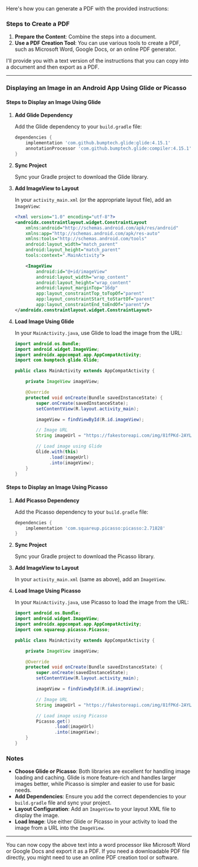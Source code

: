Here's how you can generate a PDF with the provided instructions:

### Steps to Create a PDF

1. **Prepare the Content**: Combine the steps into a document.
2. **Use a PDF Creation Tool**: You can use various tools to create a PDF, such as Microsoft Word, Google Docs, or an online PDF generator.

I'll provide you with a text version of the instructions that you can copy into a document and then export as a PDF.

---

### **Displaying an Image in an Android App Using Glide or Picasso**

#### **Steps to Display an Image Using Glide**

1. **Add Glide Dependency**

   Add the Glide dependency to your `build.gradle` file:
   ```gradle
   dependencies {
       implementation 'com.github.bumptech.glide:glide:4.15.1'
       annotationProcessor 'com.github.bumptech.glide:compiler:4.15.1'
   }
   ```

2. **Sync Project**

   Sync your Gradle project to download the Glide library.

3. **Add ImageView to Layout**

   In your `activity_main.xml` (or the appropriate layout file), add an `ImageView`:
   ```xml
   <?xml version="1.0" encoding="utf-8"?>
   <androidx.constraintlayout.widget.ConstraintLayout
       xmlns:android="http://schemas.android.com/apk/res/android"
       xmlns:app="http://schemas.android.com/apk/res-auto"
       xmlns:tools="http://schemas.android.com/tools"
       android:layout_width="match_parent"
       android:layout_height="match_parent"
       tools:context=".MainActivity">

       <ImageView
           android:id="@+id/imageView"
           android:layout_width="wrap_content"
           android:layout_height="wrap_content"
           android:layout_marginTop="16dp"
           app:layout_constraintTop_toTopOf="parent"
           app:layout_constraintStart_toStartOf="parent"
           app:layout_constraintEnd_toEndOf="parent"/>
   </androidx.constraintlayout.widget.ConstraintLayout>
   ```

4. **Load Image Using Glide**

   In your `MainActivity.java`, use Glide to load the image from the URL:
   ```java
   import android.os.Bundle;
   import android.widget.ImageView;
   import androidx.appcompat.app.AppCompatActivity;
   import com.bumptech.glide.Glide;

   public class MainActivity extends AppCompatActivity {

       private ImageView imageView;

       @Override
       protected void onCreate(Bundle savedInstanceState) {
           super.onCreate(savedInstanceState);
           setContentView(R.layout.activity_main);

           imageView = findViewById(R.id.imageView);

           // Image URL
           String imageUrl = "https://fakestoreapi.com/img/81fPKd-2AYL._AC_SL1500_.jpg";

           // Load image using Glide
           Glide.with(this)
                .load(imageUrl)
                .into(imageView);
       }
   }
   ```

#### **Steps to Display an Image Using Picasso**

1. **Add Picasso Dependency**

   Add the Picasso dependency to your `build.gradle` file:
   ```gradle
   dependencies {
       implementation 'com.squareup.picasso:picasso:2.71828'
   }
   ```

2. **Sync Project**

   Sync your Gradle project to download the Picasso library.

3. **Add ImageView to Layout**

   In your `activity_main.xml` (same as above), add an `ImageView`.

4. **Load Image Using Picasso**

   In your `MainActivity.java`, use Picasso to load the image from the URL:
   ```java
   import android.os.Bundle;
   import android.widget.ImageView;
   import androidx.appcompat.app.AppCompatActivity;
   import com.squareup.picasso.Picasso;

   public class MainActivity extends AppCompatActivity {

       private ImageView imageView;

       @Override
       protected void onCreate(Bundle savedInstanceState) {
           super.onCreate(savedInstanceState);
           setContentView(R.layout.activity_main);

           imageView = findViewById(R.id.imageView);

           // Image URL
           String imageUrl = "https://fakestoreapi.com/img/81fPKd-2AYL._AC_SL1500_.jpg";

           // Load image using Picasso
           Picasso.get()
                  .load(imageUrl)
                  .into(imageView);
       }
   }
   ```

### **Notes**

- **Choose Glide or Picasso**: Both libraries are excellent for handling image loading and caching. Glide is more feature-rich and handles larger images better, while Picasso is simpler and easier to use for basic needs.
- **Add Dependencies**: Ensure you add the correct dependencies to your `build.gradle` file and sync your project.
- **Layout Configuration**: Add an `ImageView` to your layout XML file to display the image.
- **Load Image**: Use either Glide or Picasso in your activity to load the image from a URL into the `ImageView`.

---

You can now copy the above text into a word processor like Microsoft Word or Google Docs and export it as a PDF. If you need a downloadable PDF file directly, you might need to use an online PDF creation tool or software.